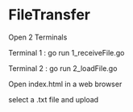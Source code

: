 # FileTransfer

Open 2 Terminals

Terminal 1 : go run 1_receiveFile.go

Terminal 2 : go run 2_loadFile.go

Open index.html in a web browser


select a .txt file and upload




